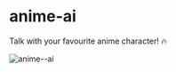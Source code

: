 # anime-ai
Talk with your favourite anime character! 🔥

![anime--ai](https://github.com/mertbozkir/anime-ai/assets/104295694/670c7a67-fd57-4bb4-af1b-3bdd7c6bfed3)

